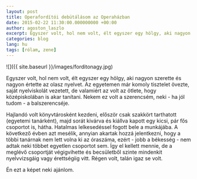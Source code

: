 ```yaml
---
layout: post
title: Operafordítói debütálásom az Operaházban
date: 2015-02-22 11:30:00.000000000 +00:00
author: agoston_laszlo
excerpt: Egyszer volt, hol nem volt, élt egyszer egy hölgy, aki nagyon szerette és nagyon értette az olasz nyelvet. Az egyetemen már komoly tisztelet övezte, saját nyelviskolát vezetett, de valamiért az volt az ötlete, hogy középiskolában is akar tanítani. Nekem ez volt a szerencsém, neki - ha jól tudom - a balszerencséje.
categories: blog
lang: hu
tags: [rólam, zene]
---
```


![]({{ site.baseurl }}/images/forditonagy.jpg)

Egyszer volt, hol nem volt, élt egyszer egy hölgy, aki nagyon szerette és nagyon értette az olasz nyelvet. Az egyetemen már komoly tisztelet övezte, saját nyelviskolát vezetett, de valamiért az volt az ötlete, hogy középiskolában is akar tanítani. Nekem ez volt a szerencsém, neki - ha jól tudom - a balszerencséje.

Hajlandó volt könyvtárosként kezdeni, először csak szakkört tarthatott (egyetemi tanárként), majd sorát kivárva és kiállva kapott egy kicsi, pár fős csoportot is, hátha. Hatalmas lelkesedéssel fogott bele a munkájába. A következő évben azt mesélik, annyian akartak hozzá jelentkezni, hogy a többi tanárnak nem lett volna ki az óraszáma, ezért - jobb a békesség - nem adtak neki többet egyetlen csoportot sem. Így el kellett mennie, de a meglévő csoportját végigvihette és becsületből szinte mindenkit nyelvvizsgáig vagy érettségiig vitt. Régen volt, talán igaz se volt.

Én ezt a képet neki ajánlom.
